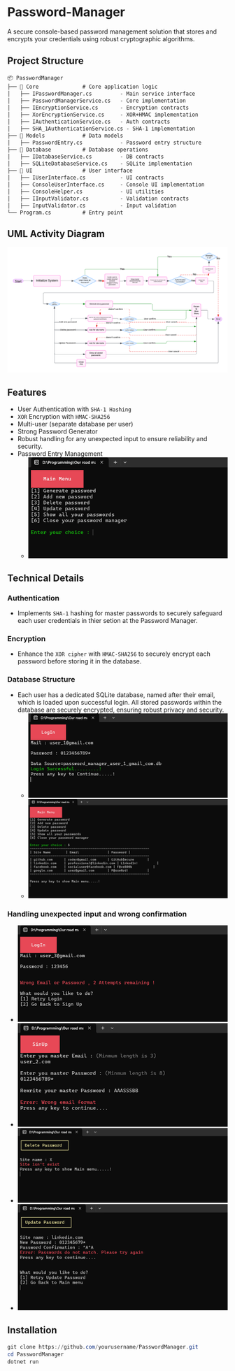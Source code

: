 # Password-Manager
A secure console-based password management solution that stores and encrypts your credentials using robust cryptographic algorithms.
## Project Structure
```plaintext
📦 PasswordManager
├── 📂 Core              # Core application logic
│   ├── IPasswordManager.cs         - Main service interface
│   ├── PasswordManagerService.cs   - Core implementation
│   ├── IEncryptionService.cs       - Encryption contracts
│   ├── XorEncryptionService.cs     - XOR+HMAC implementation
│   ├── IAuthenticationService.cs   - Auth contracts
│   ├── SHA_1AuthenticationService.cs - SHA-1 implementation
├── 📂 Models            # Data models
│   ├── PasswordEntry.cs            - Password entry structure
├── 📂 Database          # Database operations
│   ├── IDatabaseService.cs         - DB contracts
│   ├── SQLiteDatabaseService.cs    - SQLite implementation
├── 📂 UI                # User interface
│   ├── IUserInterface.cs           - UI contracts
│   ├── ConsoleUserInterface.cs     - Console UI implementation
│   ├── ConsoleHelper.cs            - UI utilities
│   ├── IInputValidator.cs          - Validation contracts
│   ├── InputValidator.cs           - Input validation
└── Program.cs          # Entry point
```
## UML Activity Diagram
![UML-Activity-diagram](Photos/UML-Activity-diagram.png)
## Features 
- User Authentication with `SHA-1 Hashing` 
- `XOR` Encryption with `HMAC-SHA256` 
- Multi-user (separate database per user)
-  Strong Password Generator
-  Robust handling for any unexpected input to ensure reliability and security. 
- Password Entry Management
  - ![PasswordManager-MainMeu](Photos/PasswordManager-MainMeu.png)
  
## Technical Details 
### Authentication 
- Implements `SHA-1` hashing for master passwords to securely safeguard each user credentials in thier setion at the Password Manager.
### Encryption
- Enhance the `XOR cipher` with `HMAC-SHA256` to securely encrypt each password before storing it in the database.
### Database Structure
- Each user has a dedicated SQLite database, named after their email, which is loaded upon successful login. All stored passwords within the database are securely encrypted, ensuring robust privacy and security. 
  - ![Load-each-user-database](Photos/Load-each-user-database.png)
  - ![Load-each-user-database](Photos/Load-each-user-database_2.png)

### Handling unexpected input and wrong confirmation
  - ![Wrong_LogIn](Photos/Wrong_LogIn.png)
  - ![Handling-unexpected_input_1](Photos/Handling-unexpected_input_1.png)
  - ![Handling-unexpected_input_2](Photos//Handling-unexpected_input_2.png)
  - ![Handling-wrong-confirmation](Photos/Handling-wrong-confirmation.png)
  

## Installation 

```powershell 
git clone https://github.com/yourusername/PasswordManager.git
cd PasswordManager
dotnet run
```
